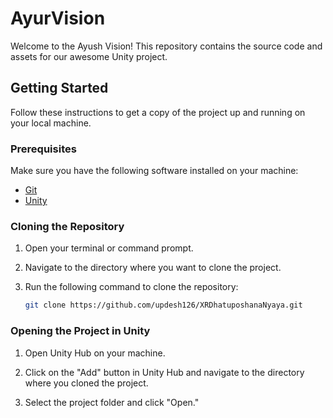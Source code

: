# AyurVision

Welcome to the Ayush Vision! This repository contains the source code and assets for our awesome Unity project.

## Getting Started

Follow these instructions to get a copy of the project up and running on your local machine.

### Prerequisites

Make sure you have the following software installed on your machine:

- [Git](https://git-scm.com/)
- [Unity](https://unity.com/)

### Cloning the Repository

1. Open your terminal or command prompt.

2. Navigate to the directory where you want to clone the project.

3. Run the following command to clone the repository:

    ```bash
    git clone https://github.com/updesh126/XRDhatuposhanaNyaya.git
    ```

### Opening the Project in Unity

1. Open Unity Hub on your machine.

2. Click on the "Add" button in Unity Hub and navigate to the directory where you cloned the project.

3. Select the project folder and click "Open."
